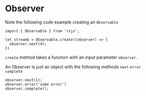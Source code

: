 # Observer

Note the following code example creating an `Observable`
```
import { Observable } from 'rxjs';

let stream$ = Observable.create((observer) => {
  observer.next(4);
})
```

`create` method takes a function with an input parameter `observer`.

An Observer is just an object with the following methods `next` `error` `complete`

```
observer.next(1);
observer.error('some error')
observer.complete();
```